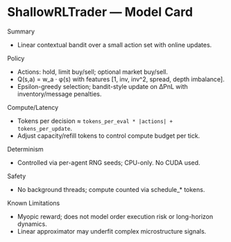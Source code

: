 # ShallowRLTrader — Model Card

Summary
- Linear contextual bandit over a small action set with online updates.

Policy
- Actions: hold, limit buy/sell; optional market buy/sell.
- Q(s,a) = w_a · φ(s) with features [1, inv, inv^2, spread, depth imbalance].
- Epsilon-greedy selection; bandit-style update on ΔPnL with inventory/message penalties.

Compute/Latency
- Tokens per decision ≈ `tokens_per_eval * |actions| + tokens_per_update`.
- Adjust capacity/refill tokens to control compute budget per tick.

Determinism
- Controlled via per-agent RNG seeds; CPU-only. No CUDA used.

Safety
- No background threads; compute counted via schedule_* tokens.

Known Limitations
- Myopic reward; does not model order execution risk or long-horizon dynamics.
- Linear approximator may underfit complex microstructure signals.
